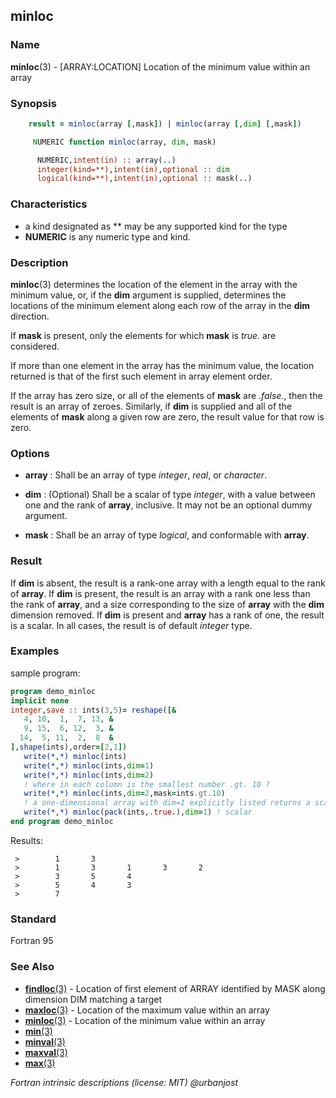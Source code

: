 ## minloc

### **Name**

**minloc**(3) - \[ARRAY:LOCATION\] Location of the minimum value within an array

### **Synopsis**
```fortran
    result = minloc(array [,mask]) | minloc(array [,dim] [,mask])
```
```fortran
     NUMERIC function minloc(array, dim, mask)

      NUMERIC,intent(in) :: array(..)
      integer(kind=**),intent(in),optional :: dim
      logical(kind=**),intent(in),optional :: mask(..)
```
### **Characteristics**

  - a kind designated as ** may be any supported kind for the type
  - **NUMERIC** is any numeric type and kind.

### **Description**

  **minloc**(3) determines the location of the element in the array with
  the minimum value, or, if the **dim** argument is supplied, determines
  the locations of the minimum element along each row of the array in
  the **dim** direction.

  If **mask** is present, only the elements for which **mask** is _true._
  are considered.

  If more than one element in the array has the minimum value, the
  location returned is that of the first such element in array element
  order.

  If the array has zero size, or all of the elements of **mask** are
  _.false._, then the result is an array of zeroes. Similarly, if **dim**
  is supplied and all of the elements of **mask** along a given row are
  zero, the result value for that row is zero.

### **Options**

- **array**
  : Shall be an array of type _integer_, _real_, or _character_.

- **dim**
  : (Optional) Shall be a scalar of type _integer_, with a value between
  one and the rank of **array**, inclusive. It may not be an optional
  dummy argument.

- **mask**
  : Shall be an array of type _logical_, and conformable with **array**.

### **Result**

If **dim** is absent, the result is a rank-one array with a length equal
to the rank of **array**. If **dim** is present, the result is an array
with a rank one less than the rank of **array**, and a size corresponding
to the size of **array** with the **dim** dimension removed. If **dim**
is present and **array** has a rank of one, the result is a scalar. In
all cases, the result is of default _integer_ type.

### **Examples**

sample program:

```fortran
program demo_minloc
implicit none
integer,save :: ints(3,5)= reshape([&
   4, 10,  1,  7, 13, &
   9, 15,  6, 12,  3, &
  14,  5, 11,  2,  8  &
],shape(ints),order=[2,1])
   write(*,*) minloc(ints)
   write(*,*) minloc(ints,dim=1)
   write(*,*) minloc(ints,dim=2)
   ! where in each column is the smallest number .gt. 10 ?
   write(*,*) minloc(ints,dim=2,mask=ints.gt.10)
   ! a one-dimensional array with dim=1 explicitly listed returns a scalar
   write(*,*) minloc(pack(ints,.true.),dim=1) ! scalar
end program demo_minloc
```
Results:
```text
 >        1       3
 >        1       3       1       3       2
 >        3       5       4
 >        5       4       3
 >        7
```
### **Standard**

Fortran 95

### **See Also**

 - [**findloc**(3)](#findloc) - Location of first element of ARRAY
   identified by MASK along dimension DIM matching a target
 - [**maxloc**(3)](#maxloc) - Location of the maximum value within an array
 - [**minloc**(3)](#minloc) - Location of the minimum value within an array
 - [**min**(3)](#min)
 - [**minval**(3)](#minval)
 - [**maxval**(3)](#maxval)
 - [**max**(3)](#max)

 _Fortran intrinsic descriptions (license: MIT) \@urbanjost_
